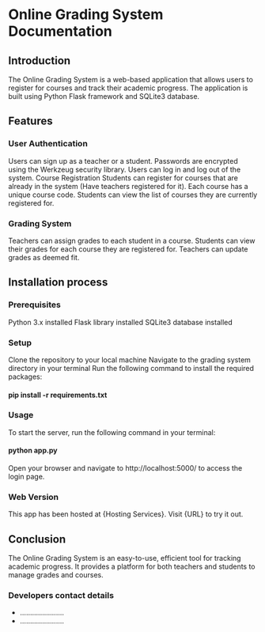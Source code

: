 # Online Grading System Documentation
## Introduction
The Online Grading System is a web-based application that allows users to register for courses and track their academic progress. The application is built using Python Flask framework and SQLite3 database.

## Features
### User Authentication
Users can sign up as a teacher or a student.
Passwords are encrypted using the Werkzeug security library.
Users can log in and log out of the system.
Course Registration
Students can register for courses that are already in the system (Have teachers registered for it).
Each course has a unique course code.
Students can view the list of courses they are currently registered for.

### Grading System
Teachers can assign grades to each student in a course.
Students can view their grades for each course they are registered for.
Teachers can update grades as deemed fit.

## Installation process
### Prerequisites
Python 3.x installed
Flask library installed
SQLite3 database installed

### Setup
Clone the repository to your local machine
Navigate to the grading system directory in your terminal
Run the following command to install the required packages:

#### pip install -r requirements.txt

### Usage
To start the server, run the following command in your terminal:
#### python app.py
Open your browser and navigate to http://localhost:5000/ to access the login page.

### Web Version
This app has been hosted at {Hosting Services}. Visit {URL} to try it out.

## Conclusion
The Online Grading System is an easy-to-use, efficient tool for tracking academic progress. It provides a platform for both teachers and students to manage grades and courses.

### Developers contact details
- ......................
- ......................